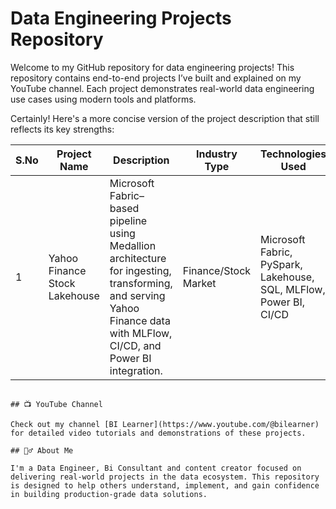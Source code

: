 # Data Engineering Projects Repository

Welcome to my GitHub repository for data engineering projects! This repository contains end-to-end projects I’ve built and explained on my YouTube channel. Each project demonstrates real-world data engineering use cases using modern tools and platforms.

Certainly! Here's a more concise version of the project description that still reflects its key strengths:

| S.No | Project Name               | Description                                                                                             | Industry Type      | Technologies Used                                                       | Level    | Repo Link                                                                                      |
|------|----------------------------|---------------------------------------------------------------------------------------------------------|--------------------|---------------------------------------------------------------------------|----------|------------------------------------------------------------------------------------------------|
| 1    | Yahoo Finance Stock Lakehouse | Microsoft Fabric–based pipeline using Medallion architecture for ingesting, transforming, and serving Yahoo Finance data with MLFlow, CI/CD, and Power BI integration. | Finance/Stock Market | Microsoft Fabric, PySpark, Lakehouse, SQL, MLFlow, Power BI, CI/CD         | Advanced | [View Repo](https://github.com/bitoollearner/de-project-BI-Learner/tree/main/yahoo-finance) |
```

## 📺 YouTube Channel

Check out my channel [BI Learner](https://www.youtube.com/@bilearner) for detailed video tutorials and demonstrations of these projects.

## 🙋‍♂️ About Me

I'm a Data Engineer, Bi Consultant and content creator focused on delivering real-world projects in the data ecosystem. This repository is designed to help others understand, implement, and gain confidence in building production-grade data solutions.
